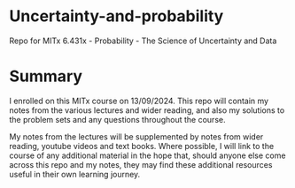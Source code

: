 # Uncertainty-and-probability

Repo for MITx 6.431x - Probability - The Science of Uncertainty and Data

# Summary

I enrolled on this MITx course on 13/09/2024. This repo will contain my notes from the various lectures and wider reading, and also my solutions to the problem sets and any questions throughout the course.

My notes from the lectures will be supplemented by notes from wider reading, youtube videos and text books. Where possible, I will link to the course of any additional material in the hope that, should anyone else come across this repo and my notes, they may find these additional resources useful in their own learning journey.
